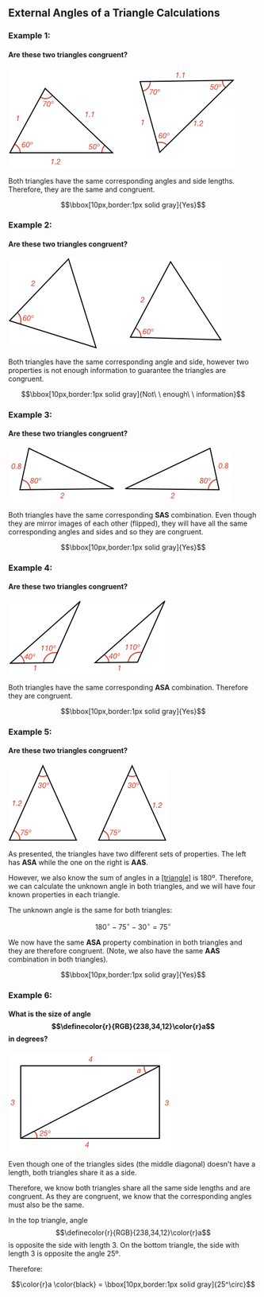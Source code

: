 ## External Angles of a Triangle Calculations

### Example 1:

#### Are these two triangles congruent?

![](ex1.png)

Both triangles have the same corresponding angles and side lengths. Therefore, they are the same and congruent.

$$\bbox[10px,border:1px solid gray]{Yes}$$


### Example 2:

#### Are these two triangles congruent?

![](ex2.png)

Both triangles have the same corresponding angle and side, however two properties is not enough information to guarantee the triangles are congruent.

$$\bbox[10px,border:1px solid gray]{Not\ \ enough\ \ information}$$

### Example 3:

#### Are these two triangles congruent?

![](ex3.png)

Both triangles have the same corresponding **SAS** combination. Even though they are mirror images of each other (flipped), they will have all the same corresponding angles and sides and so they are congruent.

$$\bbox[10px,border:1px solid gray]{Yes}$$

### Example 4:

#### Are these two triangles congruent?

![](ex4.png)

Both triangles have the same corresponding **ASA** combination. Therefore they are congruent.

$$\bbox[10px,border:1px solid gray]{Yes}$$

### Example 5:

#### Are these two triangles congruent?

![](ex5.png)

As presented, the triangles have two different sets of properties. The left has **ASA** while the one on the right is **AAS**.

However, we also know the sum of angles in a [[triangle]]((qr,'Math/Geometry_1/Triangles/base/AngleSumPres',#00756F)) is 180º. Therefore, we can calculate the unknown angle in both triangles, and we will have four known properties in each triangle.

The unknown angle is the same for both triangles:

$$180^\circ - 75^\circ - 30^\circ = 75^\circ$$

We now have the same **ASA** property combination in both triangles and they are therefore congruent. (Note, we also have the same **AAS** combination in both triangles).

$$\bbox[10px,border:1px solid gray]{Yes}$$

### Example 6:

#### What is the size of angle $$\definecolor{r}{RGB}{238,34,12}\color{r}a$$ in degrees?

![](ex6.png)

Even though one of the triangles sides (the middle diagonal) doesn't have a length, both triangles share it as a side.

Therefore, we know both triangles share all the same side lengths and are congruent. As they are congruent, we know that the corresponding angles must also be the same.

In the top triangle, angle $$\definecolor{r}{RGB}{238,34,12}\color{r}a$$ is opposite the side with length 3. On the bottom triangle, the side with length 3 is opposite the angle 25º.

Therefore:

$$\color{r}a \color{black} = \bbox[10px,border:1px solid gray]{25^\circ}$$

